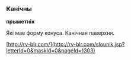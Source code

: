 ### Канічны
**прыметнік**

Які мае форму конуса. Канічная паверхня.

<a rel="author">[http://rv-blr.com/](http://rv-blr.com/slounik.jsp?letterId=0&maskId=0&pageId=1303)</a>
